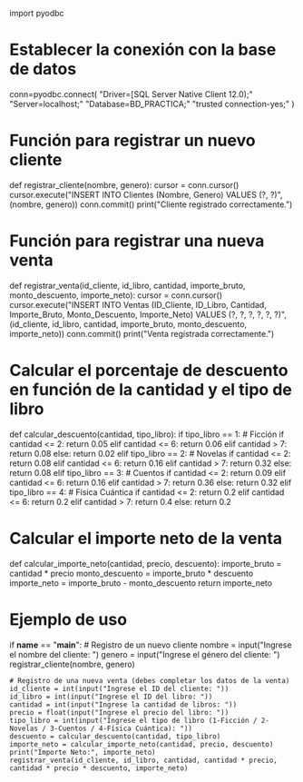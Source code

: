 import pyodbc

# Establecer la conexión con la base de datos
conn=pyodbc.connect(
"Driver=[SQL Server Native Client 12.0);"
"Server=localhost;"
"Database=BD_PRACTICA;"
"trusted connection-yes;"
)
# Función para registrar un nuevo cliente
def registrar_cliente(nombre, genero):
    cursor = conn.cursor()
    cursor.execute("INSERT INTO Clientes (Nombre, Genero) VALUES (?, ?)", (nombre, genero))
    conn.commit()
    print("Cliente registrado correctamente.")

# Función para registrar una nueva venta
def registrar_venta(id_cliente, id_libro, cantidad, importe_bruto, monto_descuento, importe_neto):
    cursor = conn.cursor()
    cursor.execute("INSERT INTO Ventas (ID_Cliente, ID_Libro, Cantidad, Importe_Bruto, Monto_Descuento, Importe_Neto) VALUES (?, ?, ?, ?, ?, ?)",
                   (id_cliente, id_libro, cantidad, importe_bruto, monto_descuento, importe_neto))
    conn.commit()
    print("Venta registrada correctamente.")

# Calcular el porcentaje de descuento en función de la cantidad y el tipo de libro
def calcular_descuento(cantidad, tipo_libro):
    if tipo_libro == 1:  # Ficción
        if cantidad <= 2:
            return 0.05
        elif cantidad <= 6:
            return 0.06
        elif cantidad > 7:
            return 0.08
        else:
            return 0.02
    elif tipo_libro == 2:  # Novelas
        if cantidad <= 2:
            return 0.08
        elif cantidad <= 6:
            return 0.16
        elif cantidad > 7:
            return 0.32
        else:
            return 0.08
    elif tipo_libro == 3:  # Cuentos
        if cantidad <= 2:
            return 0.09
        elif cantidad <= 6:
            return 0.16
        elif cantidad > 7:
            return 0.36
        else:
            return 0.32
    elif tipo_libro == 4:  # Física Cuántica
        if cantidad <= 2:
            return 0.2
        elif cantidad <= 6:
            return 0.2
        elif cantidad > 7:
            return 0.4
        else:
            return 0.2

# Calcular el importe neto de la venta
def calcular_importe_neto(cantidad, precio, descuento):
    importe_bruto = cantidad * precio
    monto_descuento = importe_bruto * descuento
    importe_neto = importe_bruto - monto_descuento
    return importe_neto

# Ejemplo de uso
if __name__ == "__main__":
    # Registro de un nuevo cliente
    nombre = input("Ingrese el nombre del cliente: ")
    genero = input("Ingrese el género del cliente: ")
    registrar_cliente(nombre, genero)

    # Registro de una nueva venta (debes completar los datos de la venta)
    id_cliente = int(input("Ingrese el ID del cliente: "))
    id_libro = int(input("Ingrese el ID del libro: "))
    cantidad = int(input("Ingrese la cantidad de libros: "))
    precio = float(input("Ingrese el precio del libro: "))
    tipo_libro = int(input("Ingrese el tipo de libro (1-Ficción / 2-Novelas / 3-Cuentos / 4-Física Cuántica): "))
    descuento = calcular_descuento(cantidad, tipo_libro)
    importe_neto = calcular_importe_neto(cantidad, precio, descuento)
    print("Importe Neto:", importe_neto)
    registrar_venta(id_cliente, id_libro, cantidad, cantidad * precio, cantidad * precio * descuento, importe_neto)

